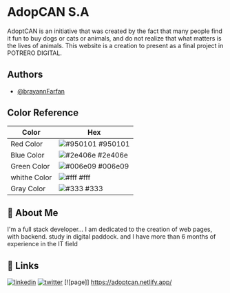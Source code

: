 # AdopCAN S.A

AdoptCAN is an initiative that was created by the fact that many people find it fun to buy dogs or cats or animals, and do not realize that what matters is the lives of animals.
This website is a creation to present as a final project in POTRERO DIGITAL.

## Authors

- [@brayannFarfan](https://www.github.com/EstuardFAVE)

## Color Reference

| Color        | Hex                                                              |
| ------------ | ---------------------------------------------------------------- |
| Red Color    | ![#950101](https://via.placeholder.com/10/0a192f?text=+) #950101 |
| Blue Color   | ![#2e406e](https://via.placeholder.com/10/f8f8f8?text=+) #2e406e |
| Green Color  | ![#006e09](https://via.placeholder.com/10/00b48a?text=+) #006e09 |
| whithe Color | ![#fff](https://via.placeholder.com/10/00b48a?text=+) #fff       |
| Gray Color   | ![#333](https://via.placeholder.com/10/00b48a?text=+) #333       |

## 🚀 About Me

I'm a full stack developer...
I am dedicated to the creation of web pages, with backend.
study in digital paddock.
and I have more than 6 months of experience in the IT field

## 🔗 Links

[![linkedin](https://img.shields.io/badge/linkedin-0A66C2?style=for-the-badge&logo=linkedin&logoColor=white)](https://www.linkedin.com/in/brayann-farfan/)
[![twitter](https://img.shields.io/badge/twitter-1DA1F2?style=for-the-badge&logo=twitter&logoColor=white)](https://twitter.com/)
[![page]]
https://adoptcan.netlify.app/
